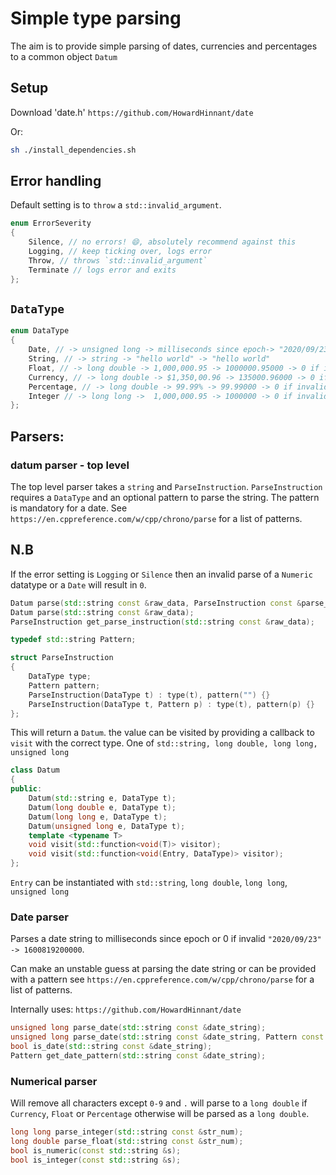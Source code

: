 # Simple type parsing

The aim is to provide simple parsing of dates, currencies and percentages to a common object `Datum`

## Setup
Download 'date.h' `https://github.com/HowardHinnant/date`

Or:

```sh
sh ./install_dependencies.sh
```

## Error handling
Default setting is to `throw` a `std::invalid_argument`.

```cpp
enum ErrorSeverity
{
	Silence, // no errors! 😄, absolutely recommend against this
	Logging, // keep ticking over, logs error
	Throw, // throws `std::invalid_argument`
	Terminate // logs error and exits
};
```

## `DataType`

```cpp
enum DataType
{
	Date, // -> unsigned long -> milliseconds since epoch-> "2020/09/23" -> 1600819200000 -> 0 if invalid
	String, // -> string -> "hello world" -> "hello world"
	Float, // -> long double -> 1,000,000.95 -> 1000000.95000 -> 0 if invalid
	Currency, // -> long double -> $1,350,00.96 -> 135000.96000 -> 0 if invalid
	Percentage, // -> long double -> 99.99% -> 99.99000 -> 0 if invalid
	Integer // -> long long ->  1,000,000.95 -> 1000000 -> 0 if invalid
};
```

## Parsers:

### datum parser - top level

The top level parser takes a `string` and `ParseInstruction`. `ParseInstruction` requires a `DataType` and an optional pattern to parse the string. The pattern is mandatory for a date. See `https://en.cppreference.com/w/cpp/chrono/parse` for a list of patterns.

## N.B

If the error setting is `Logging` or `Silence` then an invalid parse of a `Numeric` datatype or a `Date` will result in `0`.

```cpp
Datum parse(std::string const &raw_data, ParseInstruction const &parse_instruction);
Datum parse(std::string const &raw_data);
ParseInstruction get_parse_instruction(std::string const &raw_data);
```

```cpp
typedef std::string Pattern;

struct ParseInstruction
{
	DataType type;
	Pattern pattern;
	ParseInstruction(DataType t) : type(t), pattern("") {}
	ParseInstruction(DataType t, Pattern p) : type(t), pattern(p) {}
};
```

This will return a `Datum`. the value can be visited by providing a callback to `visit` with the correct type. One of `std::string, long double, long long, unsigned long`

```cpp
class Datum
{
public:
	Datum(std::string e, DataType t);
	Datum(long double e, DataType t);
	Datum(long long e, DataType t);
	Datum(unsigned long e, DataType t);
	template <typename T>
	void visit(std::function<void(T)> visitor);
	void visit(std::function<void(Entry, DataType)> visitor);
};
```

`Entry` can be instantiated with `std::string`, `long double`, `long long`, `unsigned long`


### Date parser

Parses a date string to milliseconds since epoch or 0 if invalid `"2020/09/23" -> 1600819200000`.

Can make an unstable guess at parsing the date string or can be provided with a pattern see `https://en.cppreference.com/w/cpp/chrono/parse` for a list of patterns.

Internally uses: `https://github.com/HowardHinnant/date`

```cpp
unsigned long parse_date(std::string const &date_string);
unsigned long parse_date(std::string const &date_string, Pattern const &pattern);
bool is_date(std::string const &date_string);
Pattern get_date_pattern(std::string const &date_string);
```

### Numerical parser

Will remove all characters except `0-9` and `.` will parse to a `long double` if `Currency`, `Float` or `Percentage` otherwise will be parsed as a `long double`.

```cpp
long long parse_integer(std::string const &str_num);
long double parse_float(std::string const &str_num);
bool is_numeric(const std::string &s);
bool is_integer(const std::string &s);
```
